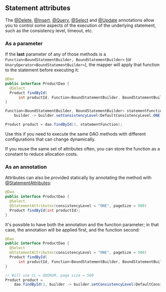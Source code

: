 ## Statement attributes

The [@Delete](../delete/), [@Insert](../insert/), [@Query](../query/), [@Select](../select/) and
[@Update](../update/) annotations allow you to control some aspects of the execution of the
underlying statement, such as the consistency level, timeout, etc.

### As a parameter

If the **last** parameter of any of those methods is a `Function<BoundStatementBuilder,
BoundStatementBuilder>` (or `UnaryOperator<BoundStatementBuilder>`), the mapper will apply that
function to the statement before executing it:

```java
@Dao
public interface ProductDao {
  @Select
  Product findById(
      int productId, Function<BoundStatementBuilder, BoundStatementBuilder> setAttributes);
}

Function<BoundStatementBuilder, BoundStatementBuilder> statementFunction =
    builder -> builder.setConsistencyLevel(DefaultConsistencyLevel.ONE).setPageSize(500);

Product product = dao.findById(1, statementFunction);
``` 

Use this if you need to execute the same DAO methods with different configurations that can change
dynamically.

If you reuse the same set of attributes often, you can store the function as a constant to reduce
allocation costs.

### As an annotation

Attributes can also be provided statically by annotating the method with [@StatementAttributes]:

```java
@Dao
public interface ProductDao {
  @Select
  @StatementAttributes(consistencyLevel = "ONE", pageSize = 500)
  Product findById(int productId);
}
```

It's possible to have both the annotation and the function parameter; in that case, the annotation
will be applied first, and the function second:

```java
@Dao
public interface ProductDao {
  @Select
  @StatementAttributes(consistencyLevel = "ONE", pageSize = 500)
  Product findById(
      int productId, Function<BoundStatementBuilder, BoundStatementBuilder> setAttributes);
}

// Will use CL = QUORUM, page size = 500
Product product =
    dao.findById(1, builder -> builder.setConsistencyLevel(DefaultConsistencyLevel.QUORUM));
```

[@StatementAttributes]: https://docs.datastax.com/en/drivers/java/4.3/com/datastax/oss/driver/api/mapper/annotations/StatementAttributes.html